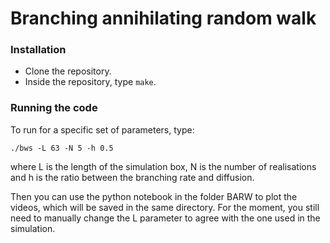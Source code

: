 # Branching annihilating random walk


### Installation 
- Clone the repository.
- Inside the repository, type `make`. 
  
### Running the code 
To run for a specific set of parameters, type:

    ./bws -L 63 -N 5 -h 0.5

where L is the length of the simulation box, N is the number of realisations and h is the ratio between the branching rate and diffusion. 

Then you can use the python notebook in the folder BARW to plot the videos, which will be saved in the same directory. For the moment, you still need to manually change the L parameter to agree with the one used in the simulation. 
